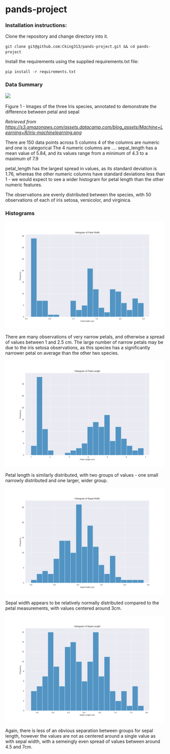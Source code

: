 # pands-project

### Installation instructions:

Clone the repository and change directory into it.

`git clone git@github.com:Cking313/pands-project.git && cd pands-project`

Install the requirements using the supplied requirements.txt file:

`pip install -r requirements.txt`

### Data Summary

![](https://s3.amazonaws.com/assets.datacamp.com/blog_assets/Machine+Learning+R/iris-machinelearning.png)

Figure 1 - Images of the three Iris species, annotated to demonstrate the difference between petal and sepal

_Retrieved from https://s3.amazonaws.com/assets.datacamp.com/blog_assets/Machine+Learning+R/iris-machinelearning.png_


There are 150 data points across 5 columns
4 of the columns are numeric and one is categorical
The 4 numeric columns are ....
sepal_length has a mean value of 5.84, and its values range from a minimum of 4.3 to a maximum of 7.9

petal_length has the largest spread in values, as its standard deviation is 1.76, whereas the other numeric columns have standard deviations less than 1 - we would expect to see a wider histogram for petal length than the other numeric features.

The observations are evenly distributed between the species, with 50 observations of each of iris setosa, versicolor, and virginica.

### Histograms

![](charts/petal_width_histogram.png)

There are many observations of very narrow petals, and otherwise a spread of values between 1 and 2.5 cm. The large number of narrow petals may be due to the iris setosa observations, as this species has a significantly narrower petal on average than the other two species.

![](charts/petal_length_histogram.png)

Petal length is similarly distributed, with two groups of values - one small narrowly distributed and one larger, wider group.

![](charts/sepal_width_histogram.png)

Sepal width appears to be relatively normally distributed compared to the petal measurements, with values centered around 3cm.

![](charts/sepal_length_histogram.png)

Again, there is less of an obvious separation between groups for sepal length, however the values are not as centered around a single value as with sepal width, with a semeingly even spread of values between around 4.5 and 7cm.